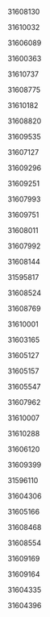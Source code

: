 31608130

31610032

31606089

31600363

31610737

31608775

31610182

31608820

31609535

31607127

31609296

31609251

31607993

31609751

31608011

31607992

31608144

31595817

31608524

31608769

31610001

31603165

31605127

31605157

31605547

31607962

31610007

31610288

31606120

31609399

31596110

31604306

31605166

31608468

31608554

31609169

31609164

31604335

31604396

